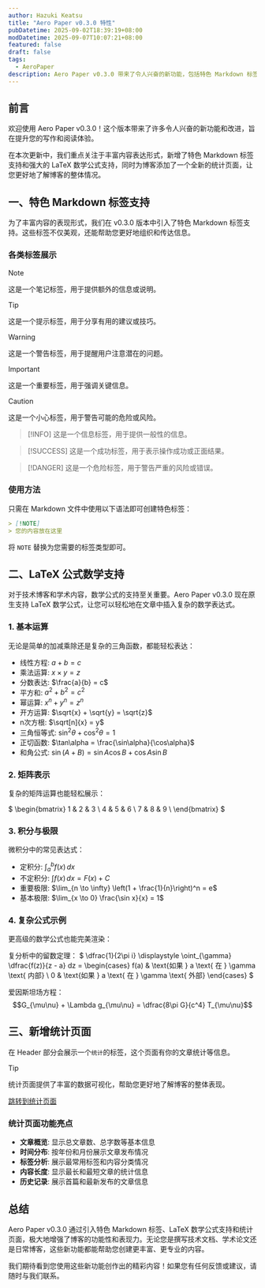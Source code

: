 ```yaml
---
author: Hazuki Keatsu
title: "Aero Paper v0.3.0 特性"
pubDatetime: 2025-09-02T18:39:19+08:00
modDatetime: 2025-09-07T10:07:21+08:00
featured: false
draft: false
tags: 
  - AeroPaper
description: Aero Paper v0.3.0 带来了令人兴奋的新功能，包括特色 Markdown 标签支持、LaTeX 数学公式支持和全新的统计页面。
---
```


## 前言

欢迎使用 Aero Paper v0.3.0！这个版本带来了许多令人兴奋的新功能和改进，旨在提升您的写作和阅读体验。

在本次更新中，我们重点关注于丰富内容表达形式，新增了特色 Markdown 标签支持和强大的 LaTeX 数学公式支持，同时为博客添加了一个全新的统计页面，让您更好地了解博客的整体情况。

## 一、特色 Markdown 标签支持

为了丰富内容的表现形式，我们在 v0.3.0 版本中引入了特色 Markdown 标签支持。这些标签不仅美观，还能帮助您更好地组织和传达信息。

### 各类标签展示

> [!NOTE]
> 这是一个笔记标签，用于提供额外的信息或说明。

> [!TIP]
> 这是一个提示标签，用于分享有用的建议或技巧。

> [!WARNING]
> 这是一个警告标签，用于提醒用户注意潜在的问题。

> [!IMPORTANT]
> 这是一个重要标签，用于强调关键信息。

> [!CAUTION]
> 这是一个小心标签，用于警告可能的危险或风险。

> [!INFO]
> 这是一个信息标签，用于提供一般性的信息。

> [!SUCCESS]
> 这是一个成功标签，用于表示操作成功或正面结果。

> [!DANGER]
> 这是一个危险标签，用于警告严重的风险或错误。

### 使用方法

只需在 Markdown 文件中使用以下语法即可创建特色标签：

```markdown
> [!NOTE]
> 您的内容放在这里
```

将 `NOTE` 替换为您需要的标签类型即可。

## 二、LaTeX 公式数学支持

对于技术博客和学术内容，数学公式的支持至关重要。Aero Paper v0.3.0 现在原生支持 LaTeX 数学公式，让您可以轻松地在文章中插入复杂的数学表达式。

### 1. 基本运算

无论是简单的加减乘除还是复杂的三角函数，都能轻松表达：

- 线性方程: $a + b = c$
- 乘法运算: $x \times y = z$
- 分数表达: $\frac{a}{b} = c$
- 平方和: $a^2 + b^2 = c^2$
- 幂运算: $x^n + y^n = z^n$
- 开方运算: $\sqrt{x} + \sqrt{y} = \sqrt{z}$
- n次方根: $\sqrt[n]{x} = y$
- 三角恒等式: $\sin^2\theta + \cos^2\theta = 1$
- 正切函数: $\tan\alpha = \frac{\sin\alpha}{\cos\alpha}$
- 和角公式: $\sin(A+B) = \sin A \cos B + \cos A \sin B$

### 2. 矩阵表示

复杂的矩阵运算也能轻松展示：

$
\begin{bmatrix}
1 & 2 & 3 \\
4 & 5 & 6 \\
7 & 8 & 9 \\
\end{bmatrix}
$

### 3. 积分与极限

微积分中的常见表达式：

- 定积分: $\int_{a}^{b} f(x) \, dx$
- 不定积分: $\int f(x) \, dx = F(x) + C$
- 重要极限: $\lim_{n \to \infty} \left(1 + \frac{1}{n}\right)^n = e$
- 基本极限: $\lim_{x \to 0} \frac{\sin x}{x} = 1$

### 4. 复杂公式示例

更高级的数学公式也能完美渲染：

复分析中的留数定理：
$
\dfrac{1}{2\pi i} \displaystyle \oint_{\gamma} \dfrac{f(z)}{z - a} dz = 
\begin{cases} 
f(a) & \text{如果 } a \text{ 在 } \gamma \text{ 内部} \\
0 & \text{如果 } a \text{ 在 } \gamma \text{ 外部}
\end{cases}
$

爱因斯坦场方程：
$$G_{\mu\nu} + \Lambda g_{\mu\nu} = \dfrac{8\pi G}{c^4} T_{\mu\nu}$$

## 三、新增统计页面

在 Header 部分会展示一个`统计`的标签，这个页面有你的文章统计等信息。

> [!TIP]
> 统计页面提供了丰富的数据可视化，帮助您更好地了解博客的整体表现。

[跳转到统计页面](/stats)

### 统计页面功能亮点

- **文章概览**: 显示总文章数、总字数等基本信息
- **时间分布**: 按年份和月份展示文章发布情况
- **标签分析**: 展示最常用标签和内容分类情况
- **内容长度**: 显示最长和最短文章的统计信息
- **历史记录**: 展示首篇和最新发布的文章信息

## 总结

Aero Paper v0.3.0 通过引入特色 Markdown 标签、LaTeX 数学公式支持和统计页面，极大地增强了博客的功能性和表现力。无论您是撰写技术文档、学术论文还是日常博客，这些新功能都能帮助您创建更丰富、更专业的内容。

我们期待看到您使用这些新功能创作出的精彩内容！如果您有任何反馈或建议，请随时与我们联系。